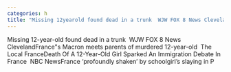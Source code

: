 ```yaml
---
categories: h
title: "Missing 12yearold found dead in a trunk  WJW FOX 8 News Cleveland"
---
```

Missing 12-year-old found dead in a trunk&nbsp;&nbsp;WJW FOX 8 News ClevelandFrance"s Macron meets parents of murdered 12-year-old&nbsp;&nbsp;The Local FranceDeath Of A 12-Year-Old Girl Sparked An Immigration Debate In France&nbsp;&nbsp;NBC NewsFrance ‘profoundly shaken’ by schoolgirl’s slaying in P